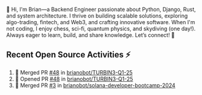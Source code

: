 👋 Hi, I'm Brian—a Backend Engineer passionate about Python, Django, Rust, and system architecture. I thrive on building scalable solutions, exploring algo-trading, fintech, and Web3, and crafting innovative software. When I'm not coding, I enjoy chess, sci-fi, quantum physics, and skydiving (one day!). Always eager to learn, build, and share knowledge. Let’s connect! 🚀

## Recent Open Source Activities ⚡️
<!--START_SECTION:activity-->
1. 🎉 Merged PR [#48](https://github.com/brianobot/TURBIN3-Q1-25/pull/48) in [brianobot/TURBIN3-Q1-25](https://github.com/brianobot/TURBIN3-Q1-25)
2. 💪 Opened PR [#48](https://github.com/brianobot/TURBIN3-Q1-25/pull/48) in [brianobot/TURBIN3-Q1-25](https://github.com/brianobot/TURBIN3-Q1-25)
3. 🎉 Merged PR [#3](https://github.com/brianobot/solana-developer-bootcamp-2024/pull/3) in [brianobot/solana-developer-bootcamp-2024](https://github.com/brianobot/solana-developer-bootcamp-2024)
<!--END_SECTION:activity-->

<!--
brianobot/brianobot is a ✨ special ✨ repository because its `README.md` (this file) appears on your GitHub profile.
You can click the Preview link to take a look at your changes.
--->
